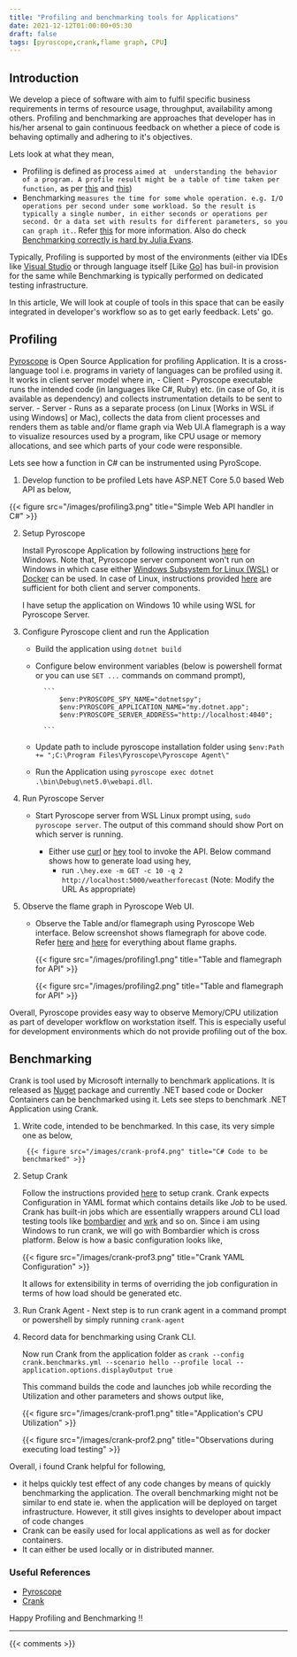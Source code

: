 ```yaml
---
title: "Profiling and benchmarking tools for Applications"
date: 2021-12-12T01:00:00+05:30
draft: false
tags: [pyroscope,crank,flame graph, CPU]
---
```


## Introduction

We develop a piece of software with aim to fulfil specific business requirements in terms of resource usage, throughput, availability among others. Profiling and benchmarking are approaches that developer has in his/her arsenal to gain continuous feedback on whether a piece of code is behaving optimally and adhering to it's objectives. 

Lets look at what they mean, 

 - Profiling is defined as process `aimed at  understanding the behavior of a program. A profile result might be a table of time taken per function,` as per [this](https://stackoverflow.com/questions/34801622/difference-between-benchmarking-and-profiling) and [this](https://en.wikipedia.org/wiki/Profiling_(computer_programming)))
 - Benchmarking  `measures the time for some whole operation. e.g. I/O operations per second under some workload. So the result is typically a single number, in either seconds or operations per second. Or a data set with results for different parameters, so you can graph it.`. Refer [this](https://en.wikipedia.org/wiki/Benchmark_(computing)) for more information. Also do check [Benchmarking correctly is hard by Julia Evans](https://jvns.ca/blog/2016/07/23/rigorous-benchmarking-in-reasonable-time/).

Typically, Profiling is supported by most of the environments (either via IDEs like [Visual Studio](https://docs.microsoft.com/en-us/visualstudio/profiling/profiling-feature-tour?view=vs-2022) or through language itself [Like [Go](https://go.dev/blog/pprof)] has buil-in provision for the same while Benchmarking is typically performed on dedicated testing infrastructure. 

In this article, We will look at couple of tools in this space that can be easily integrated in developer's workflow so as to get early feedback. Lets' go. 

## Profiling 

[Pyroscope](https://pyroscope.io) is Open Source Application for profiling Application. It is a cross-language tool i.e. programs in variety of languages can be profiled using it. It works in client server model where in, 
    - Client - Pyroscope executable runs the intended code (in languages like C#, Ruby) etc. (in case of Go, it is available as dependency) and collects instrumentation details to be sent to server. 
    - Server - Runs as a separate process (on Linux [Works in WSL if using Windows] or Mac), collects the data from client processes and renders them as table and/or flame graph via Web UI.A flamegraph is a way to visualize resources used by a program, like CPU usage or memory allocations, and see which parts of your code were responsible. 

Lets see how a function in C# can be instrumented using PyroScope.

1. Develop function to be profiled
Lets have ASP.NET Core 5.0 based Web API as below,

{{< figure src="/images/profiling3.png" title="Simple Web API handler in C#" >}}

2. Setup Pyroscope

    Install Pyroscope Application by following instructions [here](https://pyroscope.io/docs/agent-install-windows) for Windows. Note that, Pyroscope server component won't run on Windows in which case either [Windows Subsystem for Linux (WSL)](https://docs.microsoft.com/en-us/windows/wsl/install) or [Docker](https://pyroscope.io/docs/docker-guide) can be used. In case of Linux, instructions provided [here](https://pyroscope.io/docs/server-install-linux) are sufficient for both client and server components. 

    I have setup the application on Windows 10 while using WSL for Pyroscope Server.

3. Configure Pyroscope client and run the Application

    - Build the application using `dotnet build`
    - Configure below environment variables (below is powershell format or you can use `SET ...` commands on command prompt),  

            ```
                $env:PYROSCOPE_SPY_NAME="dotnetspy";
                $env:PYROSCOPE_APPLICATION_NAME="my.dotnet.app";
                $env:PYROSCOPE_SERVER_ADDRESS="http://localhost:4040";

            ```
   
    - Update path to include pyroscope installation folder using `$env:Path += ";C:\Program Files\Pyroscope\Pyroscope Agent\"`

    - Run the Application using `pyroscope exec dotnet .\bin\Debug\net5.0\webapi.dll`. 

4. Run Pyroscope Server 

    - Start Pyroscope server from WSL Linux prompt using, `sudo pyroscope server`. The output of this command should show Port on which server is running. 

        - Either use [curl](https://curl.se/) or [hey](https://github.com/rakyll/hey) tool to invoke the API. Below command shows how to generate load using hey,
            - run `.\hey.exe -m GET -c 10 -q 2 http://localhost:5000/weatherforecast` (Note: Modify the URL As appropriate)

5. Observe the flame graph in Pyroscope Web UI.

    - Observe the Table and/or flamegraph using Pyroscope Web interface. Below screenshot shows flamegraph for above code. Refer [here](https://www.brendangregg.com/FlameGraphs/cpuflamegraphs.html) and [here](https://www.datadoghq.com/knowledge-center/distributed-tracing/flame-graph/) for everything about flame graphs.

        {{< figure src="/images/profiling1.png" title="Table and flamegraph for API" >}}

        {{< figure src="/images/profiling2.png" title="Table and flamegraph for API" >}}

Overall, Pyroscope provides easy way to observe Memory/CPU utilization as part of developer workflow on workstation itself. This is especially useful for development environments which do not provide profiling out of the box. 

## Benchmarking 

Crank is tool used by Microsoft internally to benchmark applications. It is released as [Nuget](https://nuget.org) package and currently .NET based code or Docker Containers can be benchmarked using it. Lets see steps to benchmark .NET Application using Crank.

1. Write code, intended to be benchmarked. In this case, its very simple one as below, 

        {{< figure src="/images/crank-prof4.png" title="C# Code to be benchmarked" >}}

2. Setup Crank 

    Follow the instructions provided [here](https://github.com/dotnet/crank/blob/main/docs/getting_started.md) to setup crank. Crank expects Configuration in YAML format which contains details like *Job* to be used. Crank has built-in jobs which are essentially wrappers around CLI load testing tools like [bombardier](https://github.com/codesenberg/bombardier) and [wrk](https://github.com/wg/wrk) and so on. Since i am using Windows to run crank, we will go with Bombardier which is cross platform. Below is how a basic configuration looks like, 

    {{< figure src="/images/crank-prof3.png" title="Crank YAML Configuration" >}}

    It allows for extensibility in terms of overriding the job configuration in terms of how load should be generated etc.

3. Run Crank Agent - Next step is to run  crank agent in a command prompt or powershell by simply running `crank-agent`
 
4. Record data for benchmarking using Crank CLI. 

    Now run Crank from the application folder as `crank --config crank.benchmarks.yml --scenario hello --profile local --application.options.displayOutput true`

    This command builds the code and launches job while recording the Utilization and other parameters and shows output like, 

    {{< figure src="/images/crank-prof1.png" title="Application's CPU Utilization" >}}


    {{< figure src="/images/crank-prof2.png" title="Observations during executing load testing" >}}

Overall,  i found Crank helpful for following,

   - it helps quickly test effect of any code changes by means of quickly benchmarking the application. The overall benchmarking might not be similar to end state ie. when the application will be deployed on target infrastructure. However, it still gives insights to developer about impact of code changes 
   - Crank can be easily used for local applications as well as for docker containers. 
   - It can either be used locally or in distributed manner.

### Useful References

* [Pyroscope](https://pyroscope.io)
* [Crank](https://github.com/dotnet/crank)

Happy Profiling and Benchmarking !!

---

{{< comments >}}